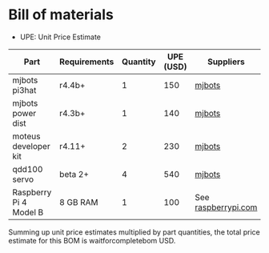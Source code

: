 # Bill of materials

* UPE: Unit Price Estimate

| Part                   | Requirements | Quantity | UPE (USD) | Suppliers |
|------------------------|--------------|----------|-----------|-----------|
| mjbots pi3hat          | r4.4b+       | 1        | 150       | [mjbots](https://mjbots.com/products/mjbots-pi3hat-r4-4b) |
| mjbots power dist      | r4.3b+       | 1        | 140       | [mjbots](https://mjbots.com/products/mjbots-power-dist-r4-3b) |
| moteus developer kit   | r4.11+       | 2        | 230       | [mjbots](https://mjbots.com/products/moteus-r4-11-developer-kit) |
| qdd100 servo           | beta 2+      | 4        | 540       | [mjbots](https://mjbots.com/products/qdd100-beta-3) |
| Raspberry Pi 4 Model B | 8 GB RAM     | 1        | 100       | See [raspberrypi.com](https://www.raspberrypi.com/products/raspberry-pi-4-model-b/#find-reseller) |

Summing up unit price estimates multiplied by part quantities, the total price estimate for this BOM is waitforcompletebom USD.
